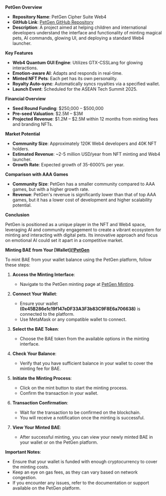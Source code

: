**PetGen Overview**

- **Repository Name**: PetGen Cipher Suite Web4
- **GitHub Link**: [PetGen GitHub Repository](https://github.com/quangdangtranvn/petgen)
- **Description**: A project aimed at helping children and international developers understand the interface and functionality of minting magical pets, AI commands, glowing UI, and deploying a standard Web4 launcher.

  

**Key Features**

- **Web4 Quantum GUI Engine**: Utilizes GTX-CSSLang for glowing interactions.
- **Emotion-aware AI**: Adapts and responds in real-time.
- **Minted NFT Pets**: Each pet has its own personality.
- **Royalty Auto-sync**: Automatically syncs royalties via a specified wallet.
- **Launch Event**: Scheduled for the ASEAN Tech Summit 2025.

  

**Financial Overview**

- **Seed Round Funding**: $250,000 – $500,000
- **Pre-seed Valuation**: $2.5M – $3M
- **Projected Revenue**: $1.2M – $2.5M within 12 months from minting fees and branding NFTs.

  

**Market Potential**

- **Community Size**: Approximately 120K Web4 developers and 40K NFT holders.
- **Estimated Revenue**: ~2-5 million USD/year from NFT minting and Web4 launcher.
- **Growth Rate**: Expected growth of 35-6000% per year.

  

**Comparison with AAA Games**

- **Community Size**: PetGen has a smaller community compared to AAA games, but with a higher growth rate.
- **Revenue**: PetGen's revenue is significantly lower than that of top AAA games, but it has a lower cost of development and higher scalability potential.

  

**Conclusion**

PetGen is positioned as a unique player in the NFT and Web4 space, leveraging AI and community engagement to create a vibrant ecosystem for minting and interacting with digital pets. Its innovative approach and focus on emotional AI could set it apart in a competitive market.

**Minting BAE from Your [Wallet]([!PetGen](https://petgen.rf.gd)**

To mint BAE from your wallet balance using the PetGen platform, follow these steps:

1. **Access the Minting Interface**:
   - Navigate to the PetGen minting page at [PetGen Minting](https://petgen.rf.gd).

  

2. **Connect Your Wallet**:
   - Ensure your wallet **(0x45B286e1c19f147eDF33A3F3b83C9F8E6a706638)** is connected to the platform.
   - Use MetaMask or any compatible wallet to connect.

  

3. **Select the BAE Token**:
   - Choose the BAE token from the available options in the minting interface.

  

4. **Check Your Balance**:
   - Verify that you have sufficient balance in your wallet to cover the minting fee for BAE.

  

5. **Initiate the Minting Process**:
   - Click on the mint button to start the minting process.
   - Confirm the transaction in your wallet.

  

6. **Transaction Confirmation**:
   - Wait for the transaction to be confirmed on the blockchain.
   - You will receive a notification once the minting is successful.

  

7. **View Your Minted BAE**:
   - After successful minting, you can view your newly minted BAE in your wallet or on the PetGen platform.

  

**Important Notes**:

- Ensure that your wallet is funded with enough cryptocurrency to cover the minting costs.
- Keep an eye on gas fees, as they can vary based on network congestion.
- If you encounter any issues, refer to the documentation or support available on the PetGen platform.